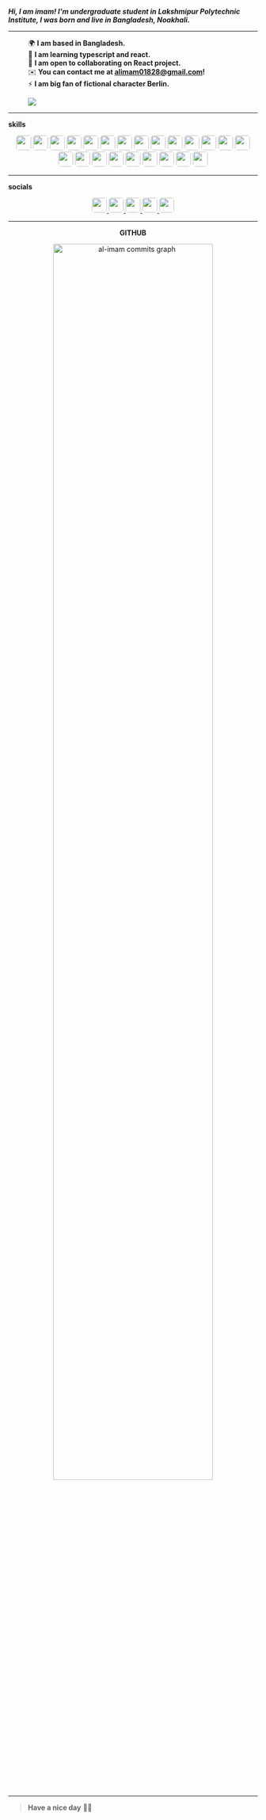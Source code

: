 **_Hi, I am imam! I'm undergraduate student in Lakshmipur Polytechnic Institute, I was born and live in Bangladesh, Noakhali._**

<hr>

<dl>
<dd>🌍 <b>I am based in Bangladesh.</b></dd>
<dd>🧠 <b>I am learning typescript and react.</b></dd>
<dd>🤝 <b>I am open to collaborating on React project.</b></dd>
<dd>✉️ <b>You can contact me at <ins><a href="mailto:alimam01828@gmail.com">alimam01828@gmail.com</a></ins>!</b></dd>
<dd>⚡ <b>I am big fan of fictional character Berlin.</b></dd>
</dl>


<dl>
<dd><img src="https://img.shields.io/github/followers/al-imam?logo=github&style=for-the-badge&color=0891b2&labelColor=1c1917"></dd>
</dl>

<hr>

**<p align="left">skills</p>**

<p>
<div align="center">
  <img src="https://img.shields.io/badge/-JavaScript-F7DF1E?style=for-the-badge&logo=JavaScript&logoColor=F7DF1E&labelColor=282828" width="auto" height="30px" style="border-radius:5px">
  <img src="https://img.shields.io/badge/-typescript-3178C6?style=for-the-badge&logo=typescript&logoColor=3178C6&labelColor=282828" width="auto" height="30px" style="border-radius:5px">
  <img src="https://img.shields.io/badge/-node-339933?style=for-the-badge&logo=Node.js&logoColor=339933&labelColor=282828" width="auto" height="30px" style="border-radius:5px">
  <img src="https://img.shields.io/badge/-Python-3776AB?style=for-the-badge&logo=python&logoColor=3776AB&labelColor=282828" width="auto" height="30px" style="border-radius:5px">
  <img src="https://img.shields.io/badge/-HTML-E34F26?style=for-the-badge&logo=html5&logoColor=E34F26&labelColor=282828" width="auto" height="30px" style="border-radius:5px">
  <img src="https://img.shields.io/badge/-CSS3-1572B6?style=for-the-badge&logo=css3&logoColor=1572B6&labelColor=282828" width="auto" height="30px" style="border-radius:5px">
  <img src="https://img.shields.io/badge/-react-61DAFB?style=for-the-badge&logo=react&logoColor=61DAFB&labelColor=282828" width="auto" height="30px" style="border-radius:5px">
  <img src="https://img.shields.io/badge/-Tailwind CSS-06B6D4?style=for-the-badge&logo=tailwind css&logoColor=06B6D4&labelColor=282828" width="auto" height="30px" style="border-radius:5px">
  <img src="https://img.shields.io/badge/-postcss-DD3A0A?style=for-the-badge&logo=postcss&logoColor=DD3A0A&labelColor=282828" width="auto" height="30px" style="border-radius:5px">
  <img src="https://img.shields.io/badge/-sass-CC6699?style=for-the-badge&logo=sass&logoColor=CC6699&labelColor=282828" width="auto" height="30px" style="border-radius:5px">
  <img src="https://img.shields.io/badge/-bootstrap-7952B3?style=for-the-badge&logo=Bootstrap&logoColor=7952B3&labelColor=282828" width="auto" height="30px" style="border-radius:5px">
  <img src="https://img.shields.io/badge/-jss-F7DF1E?style=for-the-badge&logo=jss&logoColor=F7DF1E&labelColor=282828" width="auto" height="30px" style="border-radius:5px">
  <img src="https://img.shields.io/badge/-zustand-CC2936?style=for-the-badge&logo=Zotero&logoColor=CC2936&labelColor=282828" width="auto" height="30px" style="border-radius:5px">
  <img src="https://img.shields.io/badge/-webpack-8DD6F9?style=for-the-badge&logo=webpack&logoColor=8DD6F9&labelColor=282828" width="auto" height="30px" style="border-radius:5px">
  <img src="https://img.shields.io/badge/-babel-F9DC3E?style=for-the-badge&logo=babel&logoColor=F9DC3E&labelColor=282828" width="auto" height="30px" style="border-radius:5px">
  <img src="https://img.shields.io/badge/-express js-000?style=for-the-badge&logo=express&logoColor=fff&labelColor=282828" width="auto" height="30px" style="border-radius:5px">
  <img src="https://img.shields.io/badge/-npm-CB3837?style=for-the-badge&logo=npm&logoColor=CB3837&labelColor=282828" width="auto" height="30px" style="border-radius:5px">
  <img src="https://img.shields.io/badge/-yarn-2C8EBB?style=for-the-badge&logo=yarn&logoColor=2C8EBB&labelColor=282828" width="auto" height="30px" style="border-radius:5px">
  <img src="https://img.shields.io/badge/-mongodb-47A248?style=for-the-badge&logo=mongodb&logoColor=47A248&labelColor=282828" width="auto" height="30px" style="border-radius:5px">
  <img src="https://img.shields.io/badge/-git-F05032?style=for-the-badge&logo=git&logoColor=F05032&labelColor=282828" width="auto" height="30px" style="border-radius:5px">
  <img src="https://img.shields.io/badge/-github-181717?style=for-the-badge&logo=github&logoColor=fff&labelColor=282828" width="auto" height="30px" style="border-radius:5px">
  <img src="https://img.shields.io/badge/-vs code-007ACC?style=for-the-badge&logo=visual studio code&logoColor=007ACC&labelColor=282828" width="auto" height="30px" style="border-radius:5px">
  <img src="https://img.shields.io/badge/-Bash-000?style=for-the-badge&logo=iTerm2&logoColor=fff&labelColor=282828" width="auto" height="30px" style="border-radius:5px">
</div>
</p>

<hr>

**<p align="left">socials</p>**

<p>
<div align="center">
<a href="https://discord.com/users/nirob_69" target="_blank" rel="noreferrer">
  <img src="https://img.shields.io/badge/-discord-5865F2?style=for-the-badge&logo=discord&logoColor=5865F2&labelColor=282828" width="auto" height="30px" style="border-radius:5px" />
</a>
<a href="https://www.facebook.com/alimam.nirob" target="_blank" rel="noreferrer">
  <img src="https://img.shields.io/badge/-facebook-1877F2?style=for-the-badge&logo=facebook&logoColor=1877F2&labelColor=282828" width="auto" height="30px" style="border-radius:5px" />
</a>
<a href="https://www.github.com/al-imam" target="_blank" rel="noreferrer">
  <img src="https://img.shields.io/badge/-github-181717?style=for-the-badge&logo=github&logoColor=fff&labelColor=282828" width="auto" height="30px" style="border-radius:5px" />
</a>
<a href="http://www.instagram.com/al_imam_x" target="_blank" rel="noreferrer">
  <img src="https://img.shields.io/badge/-Instagram-E4405F?style=for-the-badge&logo=Instagram&logoColor=E4405F&labelColor=282828" width="auto" height="30px" style="border-radius:5px" />
</a>           
<a href="https://www.linkedin.com/in/alimam" target="_blank" rel="noreferrer">
  <img src="https://img.shields.io/badge/-LinkedIn-0A66C2?style=for-the-badge&logo=LinkedIn&logoColor=0A66C2&labelColor=282828" width="auto" height="30px" style="border-radius:5px" />
</a>
</div>
</p>

<hr>

**<p align="center">GITHUB</p>**

<div width="100%" align="center">
<a href="http://www.github.com/al-imam" >
<img width="80%" src="https://activity-graph.herokuapp.com/graph?username=al-imam&bg_color=1c1917&color=ffffff&line=0891b2&point=ffffff&area_color=1c1917&area=true&hide_border=false&custom_title=al-imam%20commits%20graph" alt="al-imam commits graph" />
</a>
</div>

<hr>

> **Have a nice day** 💖✨
